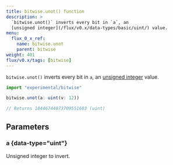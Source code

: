 ```yaml
---
title: bitwise.unot() function
description: >
  `bitwise.unot()` inverts every bit in `a`, an
  [unsigned integer](/flux/v0.x/data-types/basic/uint/) value.
menu:
  flux_0_x_ref:
    name: bitwise.unot
    parent: bitwise
weight: 401
flux/v0.x/tags: [bitwise]
---
```


`bitwise.unot()` inverts every bit in `a`, an
[unsigned integer](/flux/v0.x/data-types/basic/uint/) value.

```js
import "experimental/bitwise"

bitwise.unot(a: uint(v: 12))

// Returns 18446744073709551603 (uint)
```

## Parameters

### a {data-type="uint"}
Unsigned integer to invert.